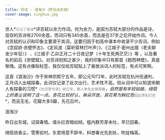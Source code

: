 ```yaml
---
title: 苏词 - 浪淘沙（昨日出东城）
cover-image: xinghua.jpg
---
```


世人*<small><font color="grey">忘记了是谁</font></small>*评苏轼以余力作词。何为余力，是因为苏轼大部分的作品是诗，现存的苏诗有2700余首，而词只有340余首，而且是在37岁之后开始作词。今人对苏轼的认识和印象主要源于其词，这要归因于初高中课本中收录不少苏词，例如《念奴娇·赤壁怀古》、《定风波（莫听穿林打叶声）》、《江城子·密州出猎（老夫聊发少年狂）》 、《江城子·乙卯正月二十日夜记梦（十年生死两茫茫）》等 ，以及著名的前后《赤壁赋》。对苏诗则知之甚少，我的印象中只有那首《题西林壁》，真是惭愧。这有点像贴标签，我仅仅给苏轼贴上了豪放派词人的标签，有点可笑啊。

这首《浪淘沙》作于宋神宗熙宁五年，即公元1072年，此时苏轼在杭州任通判，正月词人出城探春。此词仅记录了此次出行，艺术性不高。但从词中可以知道宋朝人有探春的习惯*<small><font color="grey">《东京梦华录》收灯毕，都人争先出城探春</font></small>*，自然是有年轻姑娘，绮陌上的香尘说明了这一点。杏花比较好认，单朵开放，其花萼为鲜红色*<small><font color="grey">因此得名红杏</font></small>*，而且无毛，花瓣大多5瓣，先花后叶。

浪淘沙

昨日出东城，试探春情。墙头红杏暗如倾。槛内群芳芽未吐，早已回春。

绮陌敛香尘，雪霁前村。东君用意不辞辛。料想春光先到处，吹绽梅英。

